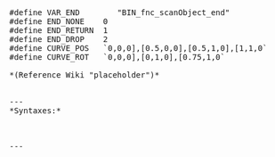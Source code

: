 <pre>#define VAR_END		"BIN_fnc_scanObject_end"
#define END_NONE	0
#define END_RETURN	1
#define END_DROP	2
#define CURVE_POS	`0,0,0],[0.5,0,0],[0.5,1,0],[1,1,0`
#define CURVE_ROT	`0,0,0],[0,1,0],[0.75,1,0`

*(Reference Wiki "placeholder")*


---
*Syntaxes:*

<!-- [] call `BIN_fnc_scanObject` -->

---
